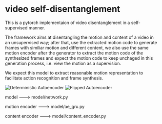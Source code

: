 # video self-disentanglement

This is a pytorch implementaion of video disentanglement in a self-supervised manner.

The framework aims at disentangling the motion and content of a video in an unsupervised way; after that, use the extracted motion code to generate frames with similiar motion and different content, we also use the same motion encoder after the generator to extract the motion code of the synthesized frames and expect the motion code to keep unchaged in this generation process, i.e. view the motion as a supervision.

We expect this model to extract reasonable motion representation to facilitate action recognition and frame synthesis.

![Deterministic Autoencoder](http://gitlab.sz.sensetime.com/dengandong/video-self-disentanglement/blob/master/images/Fig_1.jpg)
![Flipped Autoencoder](http://gitlab.sz.sensetime.com/dengandong/video-self-disentanglement/blob/master/images/Fig_2.jpg)


model ---> model/network.py

motion encoder ---> model/ae_gru.py

content encoder ---> model/content_encoder.py
